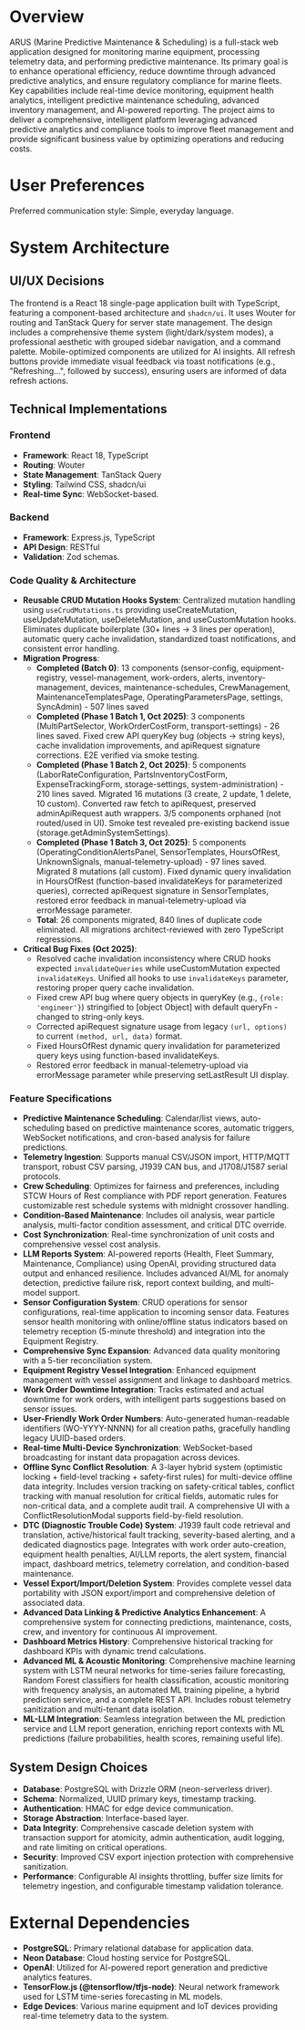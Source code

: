 # Overview

ARUS (Marine Predictive Maintenance & Scheduling) is a full-stack web application designed for monitoring marine equipment, processing telemetry data, and performing predictive maintenance. Its primary goal is to enhance operational efficiency, reduce downtime through advanced predictive analytics, and ensure regulatory compliance for marine fleets. Key capabilities include real-time device monitoring, equipment health analytics, intelligent predictive maintenance scheduling, advanced inventory management, and AI-powered reporting. The project aims to deliver a comprehensive, intelligent platform leveraging advanced predictive analytics and compliance tools to improve fleet management and provide significant business value by optimizing operations and reducing costs.

# User Preferences

Preferred communication style: Simple, everyday language.

# System Architecture

## UI/UX Decisions

The frontend is a React 18 single-page application built with TypeScript, featuring a component-based architecture and `shadcn/ui`. It uses Wouter for routing and TanStack Query for server state management. The design includes a comprehensive theme system (light/dark/system modes), a professional aesthetic with grouped sidebar navigation, and a command palette. Mobile-optimized components are utilized for AI insights. All refresh buttons provide immediate visual feedback via toast notifications (e.g., "Refreshing...", followed by success), ensuring users are informed of data refresh actions.

## Technical Implementations

### Frontend
- **Framework**: React 18, TypeScript
- **Routing**: Wouter
- **State Management**: TanStack Query
- **Styling**: Tailwind CSS, shadcn/ui
- **Real-time Sync**: WebSocket-based.

### Backend
- **Framework**: Express.js, TypeScript
- **API Design**: RESTful
- **Validation**: Zod schemas.

### Code Quality & Architecture
- **Reusable CRUD Mutation Hooks System**: Centralized mutation handling using `useCrudMutations.ts` providing useCreateMutation, useUpdateMutation, useDeleteMutation, and useCustomMutation hooks. Eliminates duplicate boilerplate (30+ lines → 3 lines per operation), automatic query cache invalidation, standardized toast notifications, and consistent error handling.
- **Migration Progress**: 
  - **Completed (Batch 0)**: 13 components (sensor-config, equipment-registry, vessel-management, work-orders, alerts, inventory-management, devices, maintenance-schedules, CrewManagement, MaintenanceTemplatesPage, OperatingParametersPage, settings, SyncAdmin) - 507 lines saved
  - **Completed (Phase 1 Batch 1, Oct 2025)**: 3 components (MultiPartSelector, WorkOrderCostForm, transport-settings) - 26 lines saved. Fixed crew API queryKey bug (objects → string keys), cache invalidation improvements, and apiRequest signature corrections. E2E verified via smoke testing.
  - **Completed (Phase 1 Batch 2, Oct 2025)**: 5 components (LaborRateConfiguration, PartsInventoryCostForm, ExpenseTrackingForm, storage-settings, system-administration) - 210 lines saved. Migrated 16 mutations (3 create, 2 update, 1 delete, 10 custom). Converted raw fetch to apiRequest, preserved adminApiRequest auth wrappers. 3/5 components orphaned (not routed/used in UI). Smoke test revealed pre-existing backend issue (storage.getAdminSystemSettings).
  - **Completed (Phase 1 Batch 3, Oct 2025)**: 5 components (OperatingConditionAlertsPanel, SensorTemplates, HoursOfRest, UnknownSignals, manual-telemetry-upload) - 97 lines saved. Migrated 8 mutations (all custom). Fixed dynamic query invalidation in HoursOfRest (function-based invalidateKeys for parameterized queries), corrected apiRequest signature in SensorTemplates, restored error feedback in manual-telemetry-upload via errorMessage parameter.
  - **Total**: 26 components migrated, 840 lines of duplicate code eliminated. All migrations architect-reviewed with zero TypeScript regressions.
- **Critical Bug Fixes (Oct 2025)**: 
  - Resolved cache invalidation inconsistency where CRUD hooks expected `invalidateQueries` while useCustomMutation expected `invalidateKeys`. Unified all hooks to use `invalidateKeys` parameter, restoring proper query cache invalidation.
  - Fixed crew API bug where query objects in queryKey (e.g., `{role: 'engineer'}`) stringified to [object Object] with default queryFn - changed to string-only keys.
  - Corrected apiRequest signature usage from legacy `(url, options)` to current `(method, url, data)` format.
  - Fixed HoursOfRest dynamic query invalidation for parameterized query keys using function-based invalidateKeys.
  - Restored error feedback in manual-telemetry-upload via errorMessage parameter while preserving setLastResult UI display.

### Feature Specifications
- **Predictive Maintenance Scheduling**: Calendar/list views, auto-scheduling based on predictive maintenance scores, automatic triggers, WebSocket notifications, and cron-based analysis for failure predictions.
- **Telemetry Ingestion**: Supports manual CSV/JSON import, HTTP/MQTT transport, robust CSV parsing, J1939 CAN bus, and J1708/J1587 serial protocols.
- **Crew Scheduling**: Optimizes for fairness and preferences, including STCW Hours of Rest compliance with PDF report generation. Features customizable rest schedule systems with midnight crossover handling.
- **Condition-Based Maintenance**: Includes oil analysis, wear particle analysis, multi-factor condition assessment, and critical DTC override.
- **Cost Synchronization**: Real-time synchronization of unit costs and comprehensive vessel cost analysis.
- **LLM Reports System**: AI-powered reports (Health, Fleet Summary, Maintenance, Compliance) using OpenAI, providing structured data output and enhanced resilience. Includes advanced AI/ML for anomaly detection, predictive failure risk, report context building, and multi-model support.
- **Sensor Configuration System**: CRUD operations for sensor configurations, real-time application to incoming sensor data. Features sensor health monitoring with online/offline status indicators based on telemetry reception (5-minute threshold) and integration into the Equipment Registry.
- **Comprehensive Sync Expansion**: Advanced data quality monitoring with a 5-tier reconciliation system.
- **Equipment Registry Vessel Integration**: Enhanced equipment management with vessel assignment and linkage to dashboard metrics.
- **Work Order Downtime Integration**: Tracks estimated and actual downtime for work orders, with intelligent parts suggestions based on sensor issues.
- **User-Friendly Work Order Numbers**: Auto-generated human-readable identifiers (WO-YYYY-NNNN) for all creation paths, gracefully handling legacy UUID-based orders.
- **Real-time Multi-Device Synchronization**: WebSocket-based broadcasting for instant data propagation across devices.
- **Offline Sync Conflict Resolution**: A 3-layer hybrid system (optimistic locking + field-level tracking + safety-first rules) for multi-device offline data integrity. Includes version tracking on safety-critical tables, conflict tracking with manual resolution for critical fields, automatic rules for non-critical data, and a complete audit trail. A comprehensive UI with a ConflictResolutionModal supports field-by-field resolution.
- **DTC (Diagnostic Trouble Code) System**: J1939 fault code retrieval and translation, active/historical fault tracking, severity-based alerting, and a dedicated diagnostics page. Integrates with work order auto-creation, equipment health penalties, AI/LLM reports, the alert system, financial impact, dashboard metrics, telemetry correlation, and condition-based maintenance.
- **Vessel Export/Import/Deletion System**: Provides complete vessel data portability with JSON export/import and comprehensive deletion of associated data.
- **Advanced Data Linking & Predictive Analytics Enhancement**: A comprehensive system for connecting predictions, maintenance, costs, crew, and inventory for continuous AI improvement.
- **Dashboard Metrics History**: Comprehensive historical tracking for dashboard KPIs with dynamic trend calculations.
- **Advanced ML & Acoustic Monitoring**: Comprehensive machine learning system with LSTM neural networks for time-series failure forecasting, Random Forest classifiers for health classification, acoustic monitoring with frequency analysis, an automated ML training pipeline, a hybrid prediction service, and a complete REST API. Includes robust telemetry sanitization and multi-tenant data isolation.
- **ML-LLM Integration**: Seamless integration between the ML prediction service and LLM report generation, enriching report contexts with ML predictions (failure probabilities, health scores, remaining useful life).

## System Design Choices
- **Database**: PostgreSQL with Drizzle ORM (neon-serverless driver).
- **Schema**: Normalized, UUID primary keys, timestamp tracking.
- **Authentication**: HMAC for edge device communication.
- **Storage Abstraction**: Interface-based layer.
- **Data Integrity**: Comprehensive cascade deletion system with transaction support for atomicity, admin authentication, audit logging, and rate limiting on critical operations.
- **Security**: Improved CSV export injection protection with comprehensive sanitization.
- **Performance**: Configurable AI insights throttling, buffer size limits for telemetry ingestion, and configurable timestamp validation tolerance.

# External Dependencies

- **PostgreSQL**: Primary relational database for application data.
- **Neon Database**: Cloud hosting service for PostgreSQL.
- **OpenAI**: Utilized for AI-powered report generation and predictive analytics features.
- **TensorFlow.js (@tensorflow/tfjs-node)**: Neural network framework used for LSTM time-series forecasting in ML models.
- **Edge Devices**: Various marine equipment and IoT devices providing real-time telemetry data to the system.